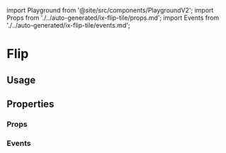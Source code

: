 import Playground from '@site/src/components/PlaygroundV2';
import Props from './../auto-generated/ix-flip-tile/props.md';
import Events from './../auto-generated/ix-flip-tile/events.md';

# Flip

## Usage

<Playground
name="flip-tile" height="50rem"
examplesByName>
</Playground>

## Properties

### Props

<Props />

### Events

<Events />
